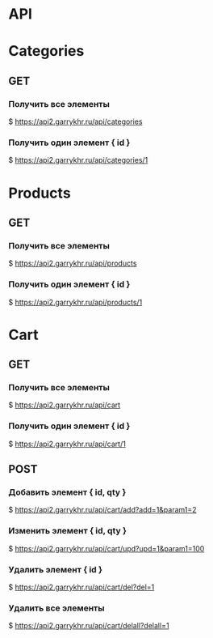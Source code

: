 # API

# Categories
## GET
### Получить все элементы
$ https://api2.garrykhr.ru/api/categories
### Получить один элемент { id }
$ https://api2.garrykhr.ru/api/categories/1

# Products
## GET
### Получить все элементы
$ https://api2.garrykhr.ru/api/products
### Получить один элемент { id }
$ https://api2.garrykhr.ru/api/products/1

# Cart
## GET
### Получить все элементы
$ https://api2.garrykhr.ru/api/cart
### Получить один элемент { id }
$ https://api2.garrykhr.ru/api/cart/1
## POST
### Добавить элемент { id, qty }
$ https://api2.garrykhr.ru/api/cart/add?add=1&param1=2
### Изменить элемент { id, qty }
$ https://api2.garrykhr.ru/api/cart/upd?upd=1&param1=100
### Удалить элемент { id }
$ https://api2.garrykhr.ru/api/cart/del?del=1
### Удалить все элементы
$ https://api2.garrykhr.ru/api/cart/delall?delall=1